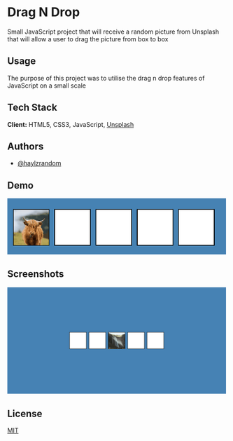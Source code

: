 # Drag N Drop

Small JavaScript project that will receive a random picture from Unsplash that
will allow a user to drag the picture from box to box

## Usage

The purpose of this project was to utilise the drag n drop features of
JavaScript on a small scale

## Tech Stack

**Client:** HTML5, CSS3, JavaScript, [Unsplash](https://unsplash.com/)

## Authors

- [@haylzrandom](https://www.github.com/haylzrandom)

## Demo

<img src="../../assets/gifs/drag-n-drop.gif" alt="Drag N Drop Gif" width="500"  />

## Screenshots

<img src="../../assets/screenshots/Drag-N-Drop.png" alt="Drag N Drop Screenshot" width="500" />

## License

[MIT](https://choosealicense.com/licenses/mit/)
